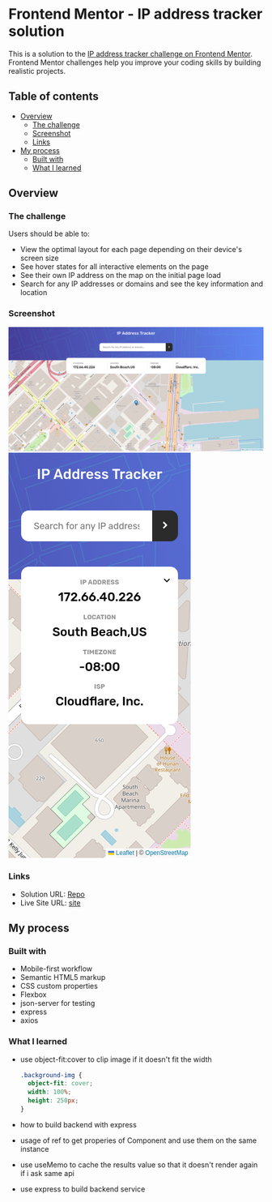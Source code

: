 # Frontend Mentor - IP address tracker solution

This is a solution to the [IP address tracker challenge on Frontend Mentor](https://www.frontendmentor.io/challenges/ip-address-tracker-I8-0yYAH0). Frontend Mentor challenges help you improve your coding skills by building realistic projects.

## Table of contents

- [Overview](#overview)
  - [The challenge](#the-challenge)
  - [Screenshot](#screenshot)
  - [Links](#links)
- [My process](#my-process)
  - [Built with](#built-with)
  - [What I learned](#what-i-learned)
  <!-- - [Useful resources](#useful-resources) -->

## Overview

### The challenge

Users should be able to:

- View the optimal layout for each page depending on their device's screen size
- See hover states for all interactive elements on the page
- See their own IP address on the map on the initial page load
- Search for any IP addresses or domains and see the key information and location

### Screenshot

![desktop screenshot](./screenshots/desktop-screenshot.png)
![mobile screenshot](./screenshots/mobile-screenshot.png)

### Links

- Solution URL: [Repo](https://github.com/mohamedyasser27/ip-address-tracker)
- Live Site URL: [site](https://ip-address-tracker-my.netlify.app/)

## My process

### Built with

- Mobile-first workflow
- Semantic HTML5 markup
- CSS custom properties
- Flexbox
- json-server for testing
- express
- axios

### What I learned

- use object-fit:cover to clip image if it doesn't fit the width

  ```css
  .background-img {
    object-fit: cover;
    width: 100%;
    height: 250px;
  }
  ```

- how to build backend with express
- usage of ref to get properies of Component and use them on the same instance
- use useMemo to cache the results value so that it doesn't render again if i ask same api
- use express to build backend service
<!--

### Useful resources

- [Example resource 1](https://www.example.com) - This helped me for XYZ reason. I really liked this pattern and will use it going forward.
- [Example resource 2](https://www.example.com) - This is an amazing article which helped me finally understand XYZ. I'd recommend it to anyone still learning this concept. -->
